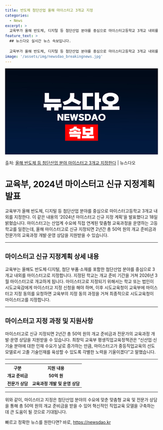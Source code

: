 ```yaml
---
title: 반도체 첨단산업 올해 마이스터고 3개교 지정
categories:
  - News
excerpt: >
  교육부가 올해 반도체, 디지털 등 첨단산업 분야를 중심으로 마이스터고등학교 3개교 내외를 지정한다. 교육부는…
feature_text: >
  ## 뉴스다오 실시간 뉴스 속보입니다.

  교육부가 올해 반도체, 디지털 등 첨단산업 분야를 중심으로 마이스터고등학교 3개교 내외를 지정한다. 교육부는…
image: '/assets/img/newsdao_breakingnews.jpg'
---
```


![뉴스다오 속보](/assets/img/newsdao_breakingnews.jpg)

<p>출처: <a href="https://newsdao.kr/3621" rel="dofollow">올해 반도체 등 첨단산업 분야 마이스터고 3개교 지정한다</a> | 뉴스다오</p>

<h1>교육부, 2024년 마이스터고 신규 지정계획 발표</h1>
<p data-ke-size="size16">교육부가 올해 반도체, 디지털 등 첨단산업 분야를 중심으로 마이스터고등학교 3개교 내외를 지정한다. 이 같은 내용의 ‘2024년 마이스터고 신규 지정 계획’을 발표했다고 18일 밝혔습니다. 마이스터고는 산업계 수요에 직접 연계된 맞춤형 교육과정을 운영하는 고등학교를 일컫는데, 올해 마이스터고로 신규 지정되면 2년간 총 50억 원의 개교 준비금과 전문가의 교육과정 개발·운영 상담을 지원받을 수 있습니다.</p>
<hr>
<h2 data-ke-size="size26">마이스터고 신규 지정계획 상세 내용</h2>
<p data-ke-size="size16">교육부는 올해도 반도체·디지털, 첨단 부품·소재를 포함한 첨단산업 분야를 중심으로 3개교 내외를 마이스터고로 지정합니다. 지정된 학교는 개교 준비 기간을 거쳐 2026년 3월 마이스터고로 개교하게 됩니다. 마이스터고로 지정되기 위해서는 학교 또는 법인이 시도교육감에게 마이스터고 지정 신청을 해야 하며, 이후 시도교육청이 교육부에 마이스터고 지정 동의를 요청하면 교육부의 지정 동의 과정을 거쳐 최종적으로 시도교육청이 마이스터고를 지정합니다.</p>
<hr>
<h2 data-ke-size="size26">마이스터고 지정 과정 및 지원사항</h2>
<p data-ke-size="size16">마이스터고로 신규 지정되면 2년간 총 50억 원의 개교 준비금과 전문가의 교육과정 개발·운영 상담을 지원받을 수 있습니다. 최창익 교육부 평생직업교육정책관은 “신산업·신기술 분야에 대한 인재 수요가 날로 증가하는 만큼, 마이스터고가 중등직업교육의 선도모델로서 고졸 기술인재를 육성할 수 있도록 각별한 노력을 기울이겠다”고 말했습니다.</p>
<hr>
<table>
	<tr>
		<th>구분</th>
		<th>지원 내용</th>
	</tr>
	<tr>
		<td style="text-align: center; height: 17px;"><b>개교 준비금</b></td>
		<td style="text-align: center; height: 17px;"><b>50억 원</b></td>
	</tr>
	<tr>
		<td style="text-align: center; height: 17px;"><b>전문가 상담</b></td>
		<td style="text-align: center; height: 17px;"><b>교육과정 개발 및 운영 상담</b></td>
	</tr>
</table>
<hr>
<p data-ke-size="size16">위와 같이, 마이스터고 지정은 첨단산업 분야의 수요에 맞춘 맞춤형 교육 및 전문가 상담을 통해 총 50억 원의 개교 준비금을 받을 수 있어 혁신적인 직업교육 모델을 구축하는 데 큰 도움이 될 것으로 기대됩니다.</p> 

빠르고 정확한 뉴스를 원한다면? 바로, <a href="https://newsdao.kr" rel="dofollow">https://newsdao.kr</a>


